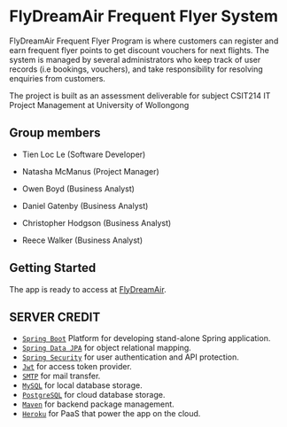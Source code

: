 # FlyDreamAir Frequent Flyer System

FlyDreamAir Frequent Flyer Program is where customers can register and earn frequent flyer points to get discount vouchers for next flights. The system is managed by several administrators who keep track of user records (i.e bookings, vouchers), and take responsibility for resolving enquiries from customers.

The project is built as an assessment deliverable for subject CSIT214 IT Project Management at University of Wollongong

## Group members

- Tien Loc Le (Software Developer)

- Natasha McManus (Project Manager)

- Owen Boyd (Business Analyst)

- Daniel Gatenby (Business Analyst)

- Christopher Hodgson (Business Analyst)

- Reece Walker (Business Analyst)

## Getting Started
The app is ready to access at [FlyDreamAir](https://flydreamair-boot.herokuapp.com/).


## SERVER CREDIT

- [```Spring Boot```](https://spring.io/projects/spring-boot) Platform for developing stand-alone Spring application.
- [```Spring Data JPA```](https://spring.io/projects/spring-data-jpa) for object relational mapping.
- [```Spring Security```](https://spring.io/projects/spring-security) for user authentication and API protection.
- [```Jwt```](https://jwt.io/) for access token provider.
- [```SMTP```](https://en.wikipedia.org/wiki/Simple_Mail_Transfer_Protocol) for mail transfer.
- [```MySQL```](https://www.mysql.com/) for local database storage.
- [```PostgreSQL```](https://www.postgresql.org/) for cloud database storage.
- [```Maven```](http://maven.apache.org/) for backend package management.
- [```Heroku```](https://www.heroku.com/) for PaaS that power the app on the cloud.

